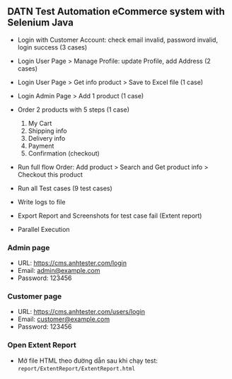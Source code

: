 ## DATN Test Automation eCommerce system with Selenium Java

- Login with Customer Account: check email invalid, password invalid, login success (3 cases)
- Login User Page > Manage Profile: update Profile, add Address (2 cases)
- Login User Page > Get info product > Save to Excel file (1 case)
- Login Admin Page > Add 1 product (1 case)
- Order 2 products with 5 steps (1 case)
    1. My Cart
    2. Shipping info
    3. Delivery info
    4. Payment
    5. Confirmation (checkout)

- Run full flow Order: Add product > Search and Get product info > Checkout this product
- Run all Test cases (9 test cases)
- Write logs to file
- Export Report and Screenshots for test case fail (Extent report)
- Parallel Execution

### Admin page

- URL: https://cms.anhtester.com/login
- Email: admin@example.com
- Password: 123456

### Customer page

- URL: https://cms.anhtester.com/users/login
- Email: customer@example.com
- Password: 123456

### Open Extent Report

- Mở file HTML theo đường dẫn sau khi chạy test: `report/ExtentReport/ExtentReport.html`
